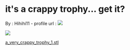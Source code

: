 it's a crappy trophy... get it?
===============================

By : Hihihi11 - profile url : [![](https://cdn.thingiverse.com/site/img/default/avatar/avatar_default_thumb_medium.jpg)](https://www.thingiverse.com/Hihihi11)  
  
[![](https://cdn.thingiverse.com/renders/7d/c4/93/df/f1/5d2a1bb6fb21bb570fbfde40f724fe30_thumb_medium.jpg)](https://cdn.thingiverse.com/renders/7d/c4/93/df/f1/5d2a1bb6fb21bb570fbfde40f724fe30_thumb_medium.jpg)

[a\_very\_crappy\_trophy\_1.stl](https://www.thingiverse.com/thing:2462615)